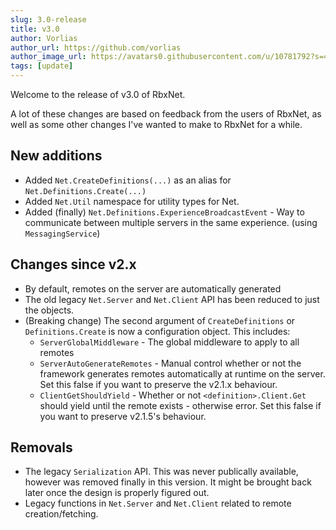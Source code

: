 ```yaml
---
slug: 3.0-release
title: v3.0
author: Vorlias
author_url: https://github.com/vorlias
author_image_url: https://avatars0.githubusercontent.com/u/10781792?s=400&v=4
tags: [update]
---
```


Welcome to the release of v3.0 of RbxNet.

A lot of these changes are based on feedback from the users of RbxNet, as well as some other changes I've wanted to make to RbxNet for a while.

## New additions
- Added `Net.CreateDefinitions(...)` as an alias for `Net.Definitions.Create(...)`
- Added `Net.Util` namespace for utility types for Net.
- Added (finally) `Net.Definitions.ExperienceBroadcastEvent` - Way to communicate between multiple servers in the same experience. (using `MessagingService`)

## Changes since v2.x
- By default, remotes on the server are automatically generated
- The old legacy `Net.Server` and `Net.Client` API has been reduced to just the objects.
- (Breaking change) The second argument of `CreateDefinitions` or `Definitions.Create` is now a configuration object.
    This includes:
    - `ServerGlobalMiddleware` - The global middleware to apply to all remotes
    - `ServerAutoGenerateRemotes` - Manual control whether or not the framework generates remotes automatically at runtime on the server. Set this false if you want to preserve the v2.1.x behaviour.
    - `ClientGetShouldYield` - Whether or not `<definition>.Client.Get` should yield until the remote exists - otherwise error. Set this false if you want to preserve v2.1.5's behaviour.

## Removals
- The legacy `Serialization` API. This was never publically available, however was removed finally in this version. It might be brought back later once the design is properly figured out.
- Legacy functions in `Net.Server` and `Net.Client` related to remote creation/fetching.
